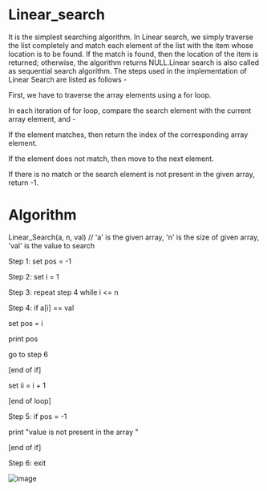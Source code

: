 # Linear_search
It is the simplest searching algorithm. In Linear search, we simply traverse the list completely and match each element of the list with the item whose location is to be found. If the match is found, then the location of the item is returned; otherwise, the algorithm returns NULL.Linear search is also called as sequential search algorithm.
The steps used in the implementation of Linear Search are listed as follows -

First, we have to traverse the array elements using a for loop.

In each iteration of for loop, compare the search element with the current array element, and -

If the element matches, then return the index of the corresponding array element.

If the element does not match, then move to the next element.

If there is no match or the search element is not present in the given array, return -1.

# Algorithm
Linear_Search(a, n, val) // 'a' is the given array, 'n' is the size of given array, 'val' is the value to search  

Step 1: set pos = -1  

Step 2: set i = 1  

Step 3: repeat step 4 while i <= n  

Step 4: if a[i] == val  

set pos = i  

print pos  

go to step 6  

[end of if]  

set ii = i + 1  

[end of loop]  

Step 5: if pos = -1  

print "value is not present in the array "  

[end of if]  

Step 6: exit  

![image](https://user-images.githubusercontent.com/76811184/234406230-2fb839bc-752e-400a-bbe9-5a4aea85de28.png)
